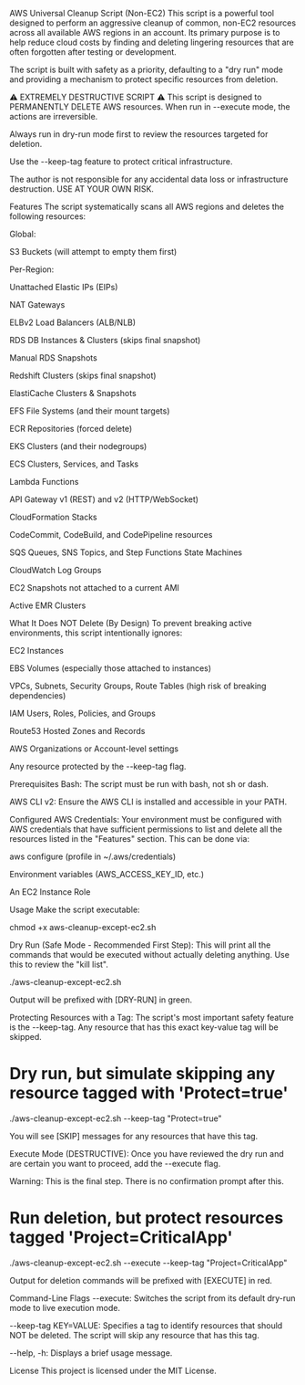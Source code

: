 AWS Universal Cleanup Script (Non-EC2)
This script is a powerful tool designed to perform an aggressive cleanup of common, non-EC2 resources across all available AWS regions in an account. Its primary purpose is to help reduce cloud costs by finding and deleting lingering resources that are often forgotten after testing or development.

The script is built with safety as a priority, defaulting to a "dry run" mode and providing a mechanism to protect specific resources from deletion.

⚠️ EXTREMELY DESTRUCTIVE SCRIPT ⚠️
This script is designed to PERMANENTLY DELETE AWS resources. When run in --execute mode, the actions are irreversible.

Always run in dry-run mode first to review the resources targeted for deletion.

Use the --keep-tag feature to protect critical infrastructure.

The author is not responsible for any accidental data loss or infrastructure destruction. USE AT YOUR OWN RISK.

Features
The script systematically scans all AWS regions and deletes the following resources:

Global:

S3 Buckets (will attempt to empty them first)

Per-Region:

Unattached Elastic IPs (EIPs)

NAT Gateways

ELBv2 Load Balancers (ALB/NLB)

RDS DB Instances & Clusters (skips final snapshot)

Manual RDS Snapshots

Redshift Clusters (skips final snapshot)

ElastiCache Clusters & Snapshots

EFS File Systems (and their mount targets)

ECR Repositories (forced delete)

EKS Clusters (and their nodegroups)

ECS Clusters, Services, and Tasks

Lambda Functions

API Gateway v1 (REST) and v2 (HTTP/WebSocket)

CloudFormation Stacks

CodeCommit, CodeBuild, and CodePipeline resources

SQS Queues, SNS Topics, and Step Functions State Machines

CloudWatch Log Groups

EC2 Snapshots not attached to a current AMI

Active EMR Clusters

What It Does NOT Delete (By Design)
To prevent breaking active environments, this script intentionally ignores:

EC2 Instances

EBS Volumes (especially those attached to instances)

VPCs, Subnets, Security Groups, Route Tables (high risk of breaking dependencies)

IAM Users, Roles, Policies, and Groups

Route53 Hosted Zones and Records

AWS Organizations or Account-level settings

Any resource protected by the --keep-tag flag.

Prerequisites
Bash: The script must be run with bash, not sh or dash.

AWS CLI v2: Ensure the AWS CLI is installed and accessible in your PATH.

Configured AWS Credentials: Your environment must be configured with AWS credentials that have sufficient permissions to list and delete all the resources listed in the "Features" section. This can be done via:

aws configure (profile in ~/.aws/credentials)

Environment variables (AWS_ACCESS_KEY_ID, etc.)

An EC2 Instance Role

Usage
Make the script executable:

chmod +x aws-cleanup-except-ec2.sh

Dry Run (Safe Mode - Recommended First Step):
This will print all the commands that would be executed without actually deleting anything. Use this to review the "kill list".

./aws-cleanup-except-ec2.sh

Output will be prefixed with [DRY-RUN] in green.

Protecting Resources with a Tag:
The script's most important safety feature is the --keep-tag. Any resource that has this exact key-value tag will be skipped.

# Dry run, but simulate skipping any resource tagged with 'Protect=true'
./aws-cleanup-except-ec2.sh --keep-tag "Protect=true"

You will see [SKIP] messages for any resources that have this tag.

Execute Mode (DESTRUCTIVE):
Once you have reviewed the dry run and are certain you want to proceed, add the --execute flag.

Warning: This is the final step. There is no confirmation prompt after this.

# Run deletion, but protect resources tagged 'Project=CriticalApp'
./aws-cleanup-except-ec2.sh --execute --keep-tag "Project=CriticalApp"

Output for deletion commands will be prefixed with [EXECUTE] in red.

Command-Line Flags
--execute: Switches the script from its default dry-run mode to live execution mode.

--keep-tag KEY=VALUE: Specifies a tag to identify resources that should NOT be deleted. The script will skip any resource that has this tag.

--help, -h: Displays a brief usage message.

License
This project is licensed under the MIT License.